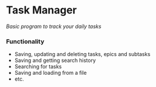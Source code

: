 # Task Manager #

_Basic program to track your daily tasks_

### Functionality ###

* Saving, updating and deleting tasks, epics and subtasks
* Saving and getting search history
* Searching for tasks
* Saving and loading from a file
* etc.